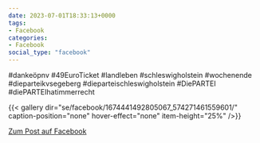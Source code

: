 ```yaml
---
date: 2023-07-01T18:33:13+0000
tags:
- Facebook
categories:
- Facebook
social_type: "facebook"
---
```


#dankeöpnv #49EuroTicket #landleben #schleswigholstein #wochenende #dieparteikvsegeberg #dieparteischleswigholstein #DiePARTEI #diePARTEIhatimmerrecht


  
{{< gallery dir="se/facebook/1674441492805067_574271461559601/" caption-position="none" hover-effect="none" item-height="25%" />}}
  


[Zum Post auf Facebook](https://www.facebook.com/616540453999368/posts/574271461559601)
